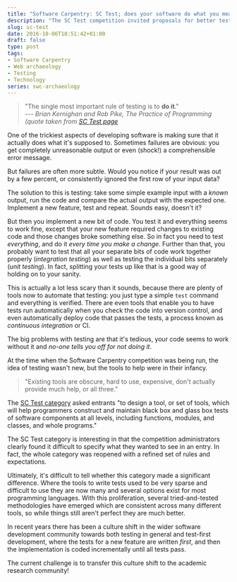 ```yaml
---
title: "Software Carpentry: SC Test; does your software do what you meant?"
description: "The SC Test competition invited proposals for better testing tools."
slug: sc-test
date: 2016-10-06T18:51:42+01:00
draft: false
type: post
tags:
- Software Carpentry
- Web archaeology
- Testing
- Technology
series: swc-archaeology
---
```


> "The single most important rule of testing is to **do it**."  
> --- *Brian Kernighan and Rob Pike, The Practice of Programming (quote taken from [SC Test page][SC Test]*

[SC Test]: https://web.archive.org/web/20071014042742/http://software-carpentry.com/sc_test/index.html

One of the trickiest aspects of developing software
is making sure that it actually does what it's supposed to.
Sometimes failures are obvious:
you get completely unreasonable output
or even (shock!) a comprehensible error message. 

But failures are often more subtle.
Would you notice if your result was out by a few percent,
or consistently ignored the first row of your input data?

The solution to this is testing:
take some simple example input with a *known* output,
run the code and compare the actual output with the expected one.
Implement a new feature, test and repeat.
Sounds easy, doesn't it?

But then you implement a new bit of code.
You test it and everything seems to work fine,
except that your new feature required changes to existing code
and those changes broke something else.
So in fact you need to test *everything*,
and do it *every time you make a change*.
Further than that,
you probably want to test
that all your separate bits of code work together properly (*integration testing*)
as well as testing the individual bits separately (*unit testing*).
In fact, splitting your tests up like that is a good way of holding on to your sanity. 

This is actually a lot less scary than it sounds,
because there are plenty of tools now to automate that testing:
you just type a simple `test` command and everything is verified.
There are even tools that enable you to have tests run automatically
when you check the code into version control,
and even automatically deploy code that passes the tests,
a process known as *continuous integration* or CI.

The big problems with testing are that
it's tedious, your code seems to work without it
and *no-one tells you off for not doing it*.

At the time when the Software Carpentry competition was being run,
the idea of testing wasn't new,
but the tools to help were in their infancy.

> "Existing tools are obscure, hard to use, expensive, don't actually provide much help, or all three."

The [SC Test category][SC Test] asked entrants
"to design a tool, or set of tools, which will help programmers
construct and maintain black box and glass box tests of software
components at all levels, including functions, modules, and classes,
and whole programs."

The SC Test category is interesting
in that the competition administrators clearly found it difficult
to specify what they wanted to see in an entry.
In fact,
the whole category was reopened
with a refined set of rules and expectations.

Ultimately, it's difficult to tell whether this category
made a significant difference.
Where the tools to write tests used to be very sparse and difficult to use
they are now many and several options exist for most programming languages.
With this proliferation,
several tried-and-tested methodologies have emerged
which are consistent across many different tools,
so while things still aren't perfect they are much better.

In recent years there has been a culture shift
in the wider software development community towards
both testing in general and test-first development,
where the tests for a new feature are written *first*,
and then the implementation is coded incrementally
until all tests pass.

The current challenge is to transfer this culture shift
to the academic research community!
